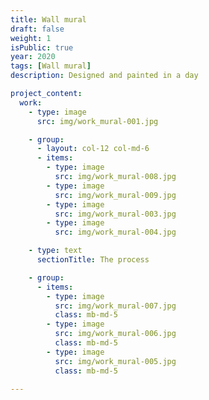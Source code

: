 ```yaml
---
title: Wall mural
draft: false
weight: 1
isPublic: true
year: 2020
tags: [Wall mural]
description: Designed and painted in a day

project_content:
  work:
    - type: image
      src: img/work_mural-001.jpg

    - group:
      - layout: col-12 col-md-6
      - items:
        - type: image
          src: img/work_mural-008.jpg
        - type: image
          src: img/work_mural-009.jpg
        - type: image
          src: img/work_mural-003.jpg
        - type: image
          src: img/work_mural-004.jpg

    - type: text
      sectionTitle: The process

    - group:
      - items:
        - type: image
          src: img/work_mural-007.jpg
          class: mb-md-5
        - type: image
          src: img/work_mural-006.jpg
          class: mb-md-5
        - type: image
          src: img/work_mural-005.jpg
          class: mb-md-5

---
```

